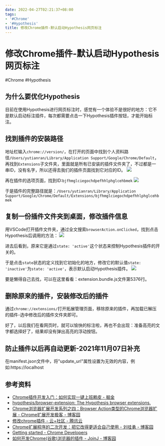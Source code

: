 ```yaml
---
date: 2022-04-27T02:21:37+08:00
tags:
- '#Chrome'
- '#Hypothesis'
title: 修改Chrome插件-默认启动Hypothesis网页标注
---
```


# 修改Chrome插件-默认启动Hypothesis网页标注

#Chrome #Hypothesis

## 为什么要优化Hypothesis

目前在使用Hypothesis进行网页标注时，感觉有一个体验不是很好的地方：它不是默认启动标注插件，每次都需要点击一下Hypothesis插件按钮，才能开始标注。

## 找到插件的安装路径

地址栏输入`chrome://version/`，在打开的页面中找到个人资料路径`/Users/yutianran/Library/Application Support/Google/Chrome/Default`，再找到`Extensions`子文件夹，里面就是所有已安装的插件文件夹了，不过都是一串ID，没有名字，所以还得去我们的插件页面找到它对应的ID。
![](https://yupic.oss-cn-shanghai.aliyuncs.com/20211025014222.png)


再在插件的选项页面，找到ID:`bjfhmglciegochdpefhhlphglcehbmek`
![](https://yupic.oss-cn-shanghai.aliyuncs.com/20211025014024.png)

于是插件的完整路径就是：`/Users/yutianran/Library/Application Support/Google/Chrome/Default/Extensions/bjfhmglciegochdpefhhlphglcehbmek`

## 复制一份插件文件夹到桌面，修改插件信息

用VSCode打开插件文件夹，通过全文搜索`browserAction.onClicked`，找到点击Hypothesis后调用的方法：
![](https://yupic.oss-cn-shanghai.aliyuncs.com/20211025015117.png)

进去后看到，原来它是通过`state: 'active'`这个状态来控制Hypothesis插件的开关的。

于是点击`state`状态的定义找到它初始化的地方，修改它的默认值`state: 'inactive'`为`state: 'active'`，表示默认启动Hypothesis插件。
![](https://yupic.oss-cn-shanghai.aliyuncs.com/20211025015404.png)

要是懒得自己去找，可以在这里看看：extension.bundle.js文件第5376行。

## 删除原来的插件，安装修改后的插件

通过`chrome://extensions/`打开拓展管理页面，移除原来的插件，再加载已解压的插件-选中修改后的插件文件夹即可。

好了，以后我们在看网页时，就可以愉快的标注啦，再也不会出现：准备高亮的文字都选择好了，结果却没有弹出高亮的浮动按钮。

## 防止插件以后再自动更新-2021年11月07日补充

在manifest.json文件中，将"update_url"属性设置为无效的内容，例如:https://localhost

## 参考资料

- [Chrome插件开发入门：如何实现一键上班赖皮 - 掘金](https://juejin.cn/post/6844903740827238413)
- [hypothesis/browser-extension: The Hypothesis browser extensions.](https://github.com/hypothesis/browser-extension)
- [Chrome浏览器扩展开发系列之四：Browser Action类型的Chrome浏览器扩展 - Chrome扩展开发极客 - 博客园](https://www.cnblogs.com/champagne/p/4807632.html)
- [修改chrome插件 - 云+社区 - 腾讯云](https://cloud.tencent.com/developer/article/1028111)
- [Chrome扩展程序的二次开发：把它改得更适合自己使用 - 刘哇勇 - 博客园](https://www.cnblogs.com/Wayou/p/how_to_adapt_chrome_extension_for_your_own_willing.html)
- [Getting started - Chrome Developers](https://developer.chrome.com/docs/extensions/mv3/getstarted/)
- [如何开发Chrome(谷歌)浏览器的插件 - JoinJ - 博客园](https://www.cnblogs.com/jinho/archive/2010/11/11/1875046.html)